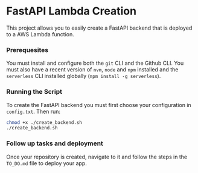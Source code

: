 # FastAPI Lambda Creation

This project allows you to easily create a FastAPI backend that is deployed to a AWS Lambda function. 

### Prerequesites

You must install and configure both the `git` CLI and the Github CLI. You must also have a recent version of `nvm`, `node` and `npm` installed and the `serverless` CLI installed globally (`npm install -g serverless`). 

### Running the Script

To create the FastAPI backend you must first choose your configuration in `config.txt`. Then run:

```bash
chmod +x ./create_backend.sh
./create_backend.sh
```

### Follow up tasks and deployment

Once your repository is created, navigate to it and follow the steps in the `TO_DO.md` file to deploy your app.
